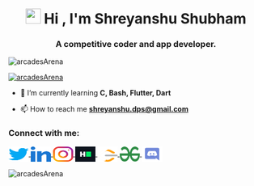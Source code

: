 <!--       -->
<h1 align="center">
    <img src="/assets/600px-Planetary_Gear_Animation.gif" width="30" height="30">
    Hi , I'm Shreyanshu Shubham
</h1>

<h3 align="center">
    A competitive coder and app developer.
</h3>

<p align="left"> 
    <img src="https://komarev.com/ghpvc/?username=arcadesArena&label=Profile%20views&color=0e75b6&style=flat" alt="arcadesArena" /> 
</p>

<p align="left"> 
    <a href="https://github.com/ryo-ma/github-profile-trophy">
        <img src="https://github-profile-trophy.vercel.app/?username=arcadesArena" alt="arcadesArena" />
    </a>
</p>

- 🌱 I’m currently learning **C, Bash, Flutter, Dart**

- 📫 How to reach me **shreyanshu.dps@gmail.com**

<h3 align="left">Connect with me:</h3>
<p align="left">
    <a href="https://twitter.com/ShreyanshuShub1" target="blank">
        <img align="center" src="/icons/twitter.svg" alt="ShreyanshuShub1" height="30" width="40" />
    </a>
    <a href="https://linkedin.com/in/shreyanshu-shubham-091759212/" target="blank">
        <img align="center" src="/icons/linked-in-alt.svg" alt="shreyanshu-shubham-091759212" height="30" width="40" />
    </a>
    <a href="https://instagram.com/shreyanshu.shubham" target="blank">
        <img align="center" src="/icons/instagram.svg" alt="shreyanshu.shubham" height="30" width="40" />
    </a>
    <a href="https://www.hackerrank.com/shreyanshu_s" target="blank">
        <img align="center" src="/icons/hackerrank.svg" alt="shreyanshu_s" height="30" width="40" />
    </a>
    <a href="https://www.leetcode.com/sShubham" target="blank">
        <img align="center" src="/icons/leet-code.svg" alt="sShubham" height="30" width="40" />
    </a>
    <a href="https://auth.geeksforgeeks.org/user/shreyanshushubham" target="blank">
        <img align="center" src="/icons/geeks-for-geeks.svg" alt="shreyanshushubham" height="30" width="40" />
    </a>
    <a href="https://discord.gg/arcadesArena#1981" target="blank">
        <img align="center" src="/icons/discord.svg" alt="arcadesArena#1981" height="30" width="40" />
    </a>
</p>

<p>
    <img align="center" src="https://github-readme-stats.vercel.app/api/top-langs?username=arcadesArena&show_icons=true&locale=en&layout=compact" alt="arcadesArena" />
</p>
